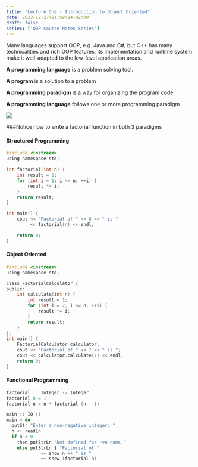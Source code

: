 ```yaml
---
title: "Lecture One - Introduction to Object Oriented"
date: 2023-12-27T21:59:24+02:00
draft: false
series: ['OOP Course Notes Series']
---
```


Many languages support OOP, e.g. Java and C#, but C++ has many technicalities and rich OOP features, its implementation and runtime system make it well-adapted to the low-level application areas.


**A programming language** is a problem  solving tool.

**A program** is a solution to a problem

**A programming paradigm** is a way for organizing the program code.

**A programming language** follows one or more programming paradigm

![](https://www.learncomputerscienceonline.com/wp-content/uploads/2021/03/Programming-Paradigm.jpg)

###Notice how to write a factorial function in both 3 paradigms

#### Structured Programming

```c
#include <iostream>
using namespace std;

int factorial(int n) {
    int result = 1;
    for (int i = 1; i <= n; ++i) {
        result *= i;
    }
    return result;
}

int main() {
    cout << "Factorial of " << 6 << " is " 
         << factorial(n) << endl;

    return 0;
}

```

#### Object Oriented
```c
#include <iostream>
using namespace std;

class FactorialCalculator {
public:
    int calculate(int n) {
        int result = 1;
        for (int i = 2; i <= n; ++i) {
            result *= i;
        }
        return result;
    }
};
int main() {
    FactorialCalculator calculator;
    cout << "Factorial of " << 7 << " is ";
    cout << calculator.calculate(7) << endl;
    return 0;
}

```
#### Functional Programming
```cpp
factorial :: Integer -> Integer
factorial 0 = 1
factorial n = n * factorial (n - 1)

main :: IO ()
main = do
  putStr "Enter a non-negative integer: "
  n <- readLn
  if n < 0
    then putStrLn "Not defined for -ve nums."
    else putStrLn $ "Factorial of " 
             ++ show n ++ " is " 
             ++ show (factorial n)


```


